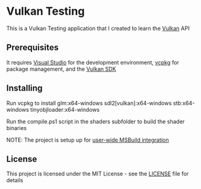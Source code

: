 # Vulkan Testing

This is a Vulkan Testing application that I created to learn the [Vulkan](https://www.khronos.org/vulkan/) API

## Prerequisites

It requires [Visual Studio](https://visualstudio.microsoft.com/vs/) for the development environment, [vcpkg](https://github.com/microsoft/vcpkg) for package management, and the [Vulkan SDK](https://www.lunarg.com/vulkan-sdk/)

## Installing

Run vcpkg to install glm:x64-windows sdl2[vulkan]:x64-windows stb:x64-windows tinyobjloader:x64-windows

Run the compile.ps1 script in the shaders subfolder to build the shader binaries

NOTE:  The project is setup up for [user-wide MSBuild integration](https://github.com/microsoft/vcpkg/blob/master/docs/users/integration.md)

## License

This project is licensed under the MIT License - see the [LICENSE](LICENSE) file for details
